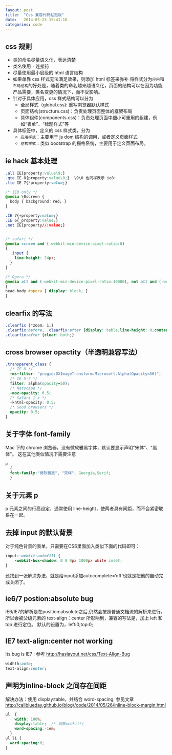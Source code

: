 ```yaml
---
layout: post
title:  "Css 兼容代码粘贴板"
date:   2014-05-23 15:41:10
categories: code
---
```


css 规则
-----------------
- 类的命名尽量语义化，表达清楚
- 类名使用 `-` 连接符
- 尽量使用最小层级的 html 语言结构
- 如果单靠 css 样式无法满足效果，则添加 html 标签来弥补
将样式分为`应用`和`布局结构`的好处是，随着类的命名越来越语义化，页面的结构可以在因为功能产品需要，类名变更的情况下，而不受影响。
- 针对于具体应用，css 样式结构可以分为
  - 全局样式（global.css): 重写浏览器默认样式
  - 页面结构(structure.css)：负责处理页面整体的框架布局
  - 具体组件(components.css)：负责处理页面中细小可重用的组建，例如“表单”、“标题样式”等
- 具体标签中，定义的 css 样式类，分为
  - `应用样式`：主要用于 js dom 结构的调用，或者定义页面样式
  - `结构样式`：类似 bootstrap 的栅格系统，主要用于定义页面布局。


ie hack 基本处理
-----------------
```css
.all IE{property:value\9;}
.gte IE 8{property:value\0;}  \9\0 也同样表示 ie8+
.lte IE 7{*property:value;}

/* IE8 only */
@media \0screen {
  body { background：red; }
}

.IE 7{+property:value;}
.IE 6{_property:value;}
.not IE{property//:value;}


/* safari */
@media screen and (-webkit-min-device-pixel-ratio:0)
{
  .input { 
    line-height: 24px;
  }
}

/* Opera */
@media all and (-webkit-min-device-pixel-ratio:10000), not all and (-webkit-min-device-pixel-ratio:0)
{
head~body #opera { display: block; }
}
```

clearfix 的写法
----------------
```css
.clearfix {*zoom: 1;}
.clearfix:before, .clearfix:after {display: table;line-height: 0;content: "";}
.clearfix:after {clear: both;}
```

cross browser opactity（半透明兼容写法）
---------------------------------------
```css
.transparent_class {
  /* IE 8 */
  -ms-filter: "progid:DXImageTransform.Microsoft.Alpha(Opacity=50)";
  /* IE 5-7 */
  filter: alpha(opacity=50);
  /* Netscape */
  -moz-opacity: 0.5;
  /* Safari 1.x */
  -khtml-opacity: 0.5;
  /* Good browsers */
  opacity: 0.5;
}
```

关于字体 font-family
--------------------
Mac 下的 chrome 浏览器，没有微软雅黑字体，默认要显示声明"宋体"、"黑体"。
这在其他类似情况下需要注意

```css
p
  {
  font-family:"微软雅黑", "宋体", Georgia,Serif;
  }
```


关于元素 p
------------
p 元素之间的行高设定，通常使用 line-height，使两者具有间距，而不会紧密联系在一起。


去掉 input 的默认背景
----------------------
对于纯色背景的表单，只需要在CSS里面加入类似下面的代码即可：

```css
input:-webkit-autofill {
    -webkit-box-shadow: 0 0 0px 1000px white inset;
}
```

还找到一张解决办法，就是给input添加autocomplete=‘off’也就是把他的自动完成关闭了。


ie6/7 postion:absolute bug
---------------------------
IE6/IE7的解析是在position:absolute之后,仍然会按照普通文档流的解析来进行。
所以会被父级元素的 text-align：center 所影响到，兼容的写法是，加上 left 和 top 进行定位。
默认的设置为，left:0;top:0;


IE7 text-align:center not working
--------------------------
Its bug is IE7 : 参考 http://haslayout.net/css/Text-Align-Bug

```css
widhth:auto;
text-align:center;
```

声明为inline-block 之间存在间距
--------------------------------------
解决办法：使用 display:table，并结合 word-spacing; 参见文章 http://callblueday.github.io/blog//code/2014/05/26/inline-block-margin.html
```css
ul  {
    width: 100%;
    display:table;  /* 调教webkit*/
    word-spacing:-1em;
  }
ul li {
  word-spacing:0;
}
```


